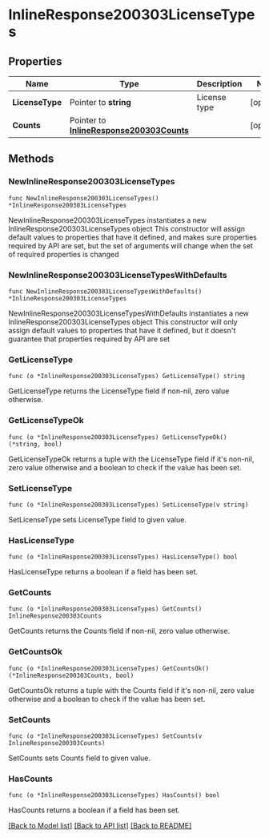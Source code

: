 # InlineResponse200303LicenseTypes

## Properties

Name | Type | Description | Notes
------------ | ------------- | ------------- | -------------
**LicenseType** | Pointer to **string** | License type | [optional] 
**Counts** | Pointer to [**InlineResponse200303Counts**](InlineResponse200303Counts.md) |  | [optional] 

## Methods

### NewInlineResponse200303LicenseTypes

`func NewInlineResponse200303LicenseTypes() *InlineResponse200303LicenseTypes`

NewInlineResponse200303LicenseTypes instantiates a new InlineResponse200303LicenseTypes object
This constructor will assign default values to properties that have it defined,
and makes sure properties required by API are set, but the set of arguments
will change when the set of required properties is changed

### NewInlineResponse200303LicenseTypesWithDefaults

`func NewInlineResponse200303LicenseTypesWithDefaults() *InlineResponse200303LicenseTypes`

NewInlineResponse200303LicenseTypesWithDefaults instantiates a new InlineResponse200303LicenseTypes object
This constructor will only assign default values to properties that have it defined,
but it doesn't guarantee that properties required by API are set

### GetLicenseType

`func (o *InlineResponse200303LicenseTypes) GetLicenseType() string`

GetLicenseType returns the LicenseType field if non-nil, zero value otherwise.

### GetLicenseTypeOk

`func (o *InlineResponse200303LicenseTypes) GetLicenseTypeOk() (*string, bool)`

GetLicenseTypeOk returns a tuple with the LicenseType field if it's non-nil, zero value otherwise
and a boolean to check if the value has been set.

### SetLicenseType

`func (o *InlineResponse200303LicenseTypes) SetLicenseType(v string)`

SetLicenseType sets LicenseType field to given value.

### HasLicenseType

`func (o *InlineResponse200303LicenseTypes) HasLicenseType() bool`

HasLicenseType returns a boolean if a field has been set.

### GetCounts

`func (o *InlineResponse200303LicenseTypes) GetCounts() InlineResponse200303Counts`

GetCounts returns the Counts field if non-nil, zero value otherwise.

### GetCountsOk

`func (o *InlineResponse200303LicenseTypes) GetCountsOk() (*InlineResponse200303Counts, bool)`

GetCountsOk returns a tuple with the Counts field if it's non-nil, zero value otherwise
and a boolean to check if the value has been set.

### SetCounts

`func (o *InlineResponse200303LicenseTypes) SetCounts(v InlineResponse200303Counts)`

SetCounts sets Counts field to given value.

### HasCounts

`func (o *InlineResponse200303LicenseTypes) HasCounts() bool`

HasCounts returns a boolean if a field has been set.


[[Back to Model list]](../README.md#documentation-for-models) [[Back to API list]](../README.md#documentation-for-api-endpoints) [[Back to README]](../README.md)


